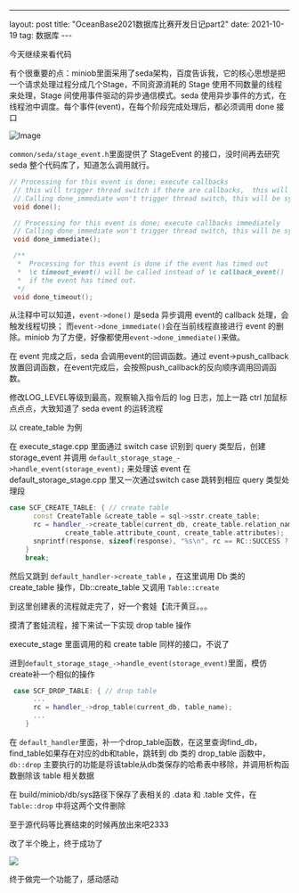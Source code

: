 ---
layout: post
title: "OceanBase2021数据库比赛开发日记part2"
date: 2021-10-19
tag: 数据库
​---   


今天继续来看代码

有个很重要的点：miniob里面采用了seda架构，百度告诉我，它的核心思想是把一个请求处理过程分成几个Stage，不同资源消耗的 Stage 使用不同数量的线程来处理，Stage 间使用事件驱动的异步通信模式。seda 使用异步事件的方式，在线程池中调度。每个事件(event)，在每个阶段完成处理后，都必须调用 done 接口

![Image](https://pic4.zhimg.com/80/v2-e4534afd24ccd96d872dfa39eee752fb.png)


 `common/seda/stage_event.h`里面提供了 StageEvent 的接口，没时间再去研究 seda 整个代码库了，知道怎么调用就行。

 ```C++
// Processing for this event is done; execute callbacks
  // this will trigger thread switch if there are callbacks,  this will be async
  // Calling done_immediate won't trigger thread switch, this will be synchonized
  void done();

  // Processing for this event is done; execute callbacks immediately
  // Calling done_immediate won't trigger thread switch, this will be synchonized
  void done_immediate();

  /**
   *  Processing for this event is done if the event has timed out
   *  \c timeout_event() will be called instead of \c callback_event()
   *  if the event has timed out.
   */
  void done_timeout();
 ```

 从注释中可以知道，`event->done()` 是seda 异步调用 event的 callback 处理，会触发线程切换；
 而`event->done_immediate()`会在当前线程直接进行 event 的删除。miniob 为了方便，好像都使用`event->done_immediate()`来做。

 在 event 完成之后，seda 会调用event的回调函数。通过 event->push_callback 放置回调函数，在event完成后，会按照push_callback的反向顺序调用回调函数。 


修改LOG_LEVEL等级到最高，观察输入指令后的 log 日志，加上一路 ctrl 加鼠标点点点，大致知道了 seda event 的运转流程


以 create_table 为例

在 execute_stage.cpp 里面通过 switch case 识别到 query 类型后，创建 storage_event 并调用 `default_storage_stage_->handle_event(storage_event);` 来处理该 event
在 default_storage_stage.cpp 里又一次通过switch case 跳转到相应 query 类型处理段
```C++
case SCF_CREATE_TABLE: { // create table
      const CreateTable &create_table = sql->sstr.create_table;
      rc = handler_->create_table(current_db, create_table.relation_name, 
              create_table.attribute_count, create_table.attributes);
      snprintf(response, sizeof(response), "%s\n", rc == RC::SUCCESS ? "SUCCESS" : "FAILURE");
    }
    break;
```
然后又跳到 `default_handler->create_table` ，在这里调用 Db 类的 create_table 操作，Db::create_table 又调用 `Table::create`


到这里创建表的流程就走完了，好一个套娃【流汗黄豆。。。



摸清了套娃流程，接下来试一下实现 drop table 操作

execute_stage 里面调用的和 create table 同样的接口，不说了

进到`default_storage_stage_->handle_event(storage_event)`里面，模仿create补一个相似的操作
```C++
 case SCF_DROP_TABLE: { // drop table
      ...
      rc = handler_->drop_table(current_db, table_name);
      ...
    }
```

在 `default_handler`里面，补一个drop_table函数，在这里查询find_db，find_table如果存在对应的db和table，跳转到 db 类的 drop_table 函数中，`db::drop` 主要执行的功能是将该table从db类保存的哈希表中移除，并调用析构函数删除该 table 相关数据

在 build/miniob/db/sys路径下保存了表相关的 .data 和 .table 文件，在 `Table::drop` 中将这两个文件删除

至于源代码等比赛结束的时候再放出来吧2333

改了半个晚上，终于成功了

![](https://pic4.zhimg.com/80/v2-8d3853af8d7e40d1b42b9753490f8b23.png)

终于做完一个功能了，感动感动